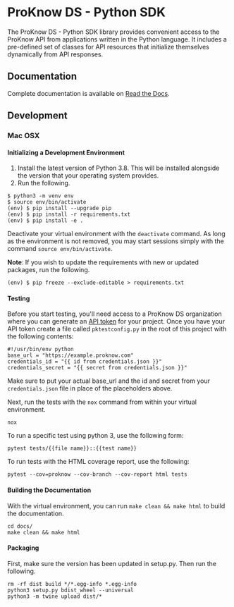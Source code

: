 # ProKnow DS - Python SDK

The ProKnow DS - Python SDK library provides convenient access to the ProKnow API from applications written in the Python language. It includes a pre-defined set of classes for API resources that initialize themselves dynamically from API responses.

## Documentation

Complete documentation is available on [Read the Docs](https://proknow-python.readthedocs.io/en/latest/).

## Development

### Mac OSX

#### Initializing a Development Environment

1. Install the latest version of Python 3.8. This will be installed alongside the version that your operating system provides.
2. Run the following.
```
$ python3 -m venv env
$ source env/bin/activate
(env) $ pip install --upgrade pip
(env) $ pip install -r requirements.txt
(env) $ pip install -e .
```

Deactivate your virtual environment with the `deactivate` command. As long as the environment is not removed, you may start sessions simply with the command `source env/bin/activate`.

**Note**: If you wish to update the requirements with new or updated packages, run the following.

```
(env) $ pip freeze --exclude-editable > requirements.txt
```

#### Testing

Before you start testing, you'll need access to a ProKnow DS organization where you can generate an [API token](https://support.proknow.com/hc/en-us/articles/360019798893-Configuring-Your-Profile#managing-api-keys) for your project. Once you have your API token create a file called `pktestconfig.py` in the root of this project with the following contents:

```
#!/usr/bin/env python
base_url = "https://example.proknow.com"
credentials_id = "{{ id from credentials.json }}"
credentials_secret = "{{ secret from credentials.json }}"
```

Make sure to put your actual base_url and the id and secret from your `credentials.json` file in place of the placeholders above.

Next, run the tests with the `nox` command from within your virtual environment.

```
nox
```

To run a specific test using python 3, use the following form:

```
pytest tests/{{file name}}::{{test name}}
```

To run tests with the HTML coverage report, use the following:

```
pytest --cov=proknow --cov-branch --cov-report html tests
```

#### Building the Documentation

With the virtual environment, you can run `make clean && make html` to build the documentation.
```
cd docs/
make clean && make html
```

#### Packaging

First, make sure the version has been updated in setup.py. Then run the following.

```
rm -rf dist build */*.egg-info *.egg-info
python3 setup.py bdist_wheel --universal
python3 -m twine upload dist/*
```
